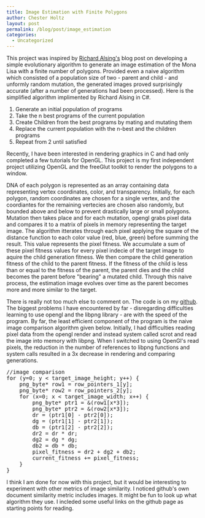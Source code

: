 ```yaml
---
title: Image Estimation with Finite Polygons
author: Chester Holtz
layout: post
permalink: /blog/post/image_estimation
categories:
  - Uncategorized
---
```


This project was inspired by [Richard Alsing's][1] blog post on developing a simple evolutionary algorithm to generate an image estimation of the Mona Lisa with a finite number of polygons. Provided even a naive algorithm which consisted of a population size of two - parent and child - and unformly random mutation, the generated images proved surprisingly accurate (after a number of generations had been processed). Here is the simplified algorithm implimented by Richard Alsing in C#. 

1. Generate an initial population of programs
2. Take the n best programs of the current population
3. Create Children from the best programs by mating and mutating them
4. Replace the current population with the n-best and the children programs
5. Repeat from 2 until satisfied

Recently, I have been interested in rendering graphics in C and had only completed a few tutorials for OpenGL. This project is my first independent project utilizing OpenGL and the freeGlut toolkit  to render the polygons to a window.

DNA of each polygon is represented as an array containing data representing vertex coordinates, color, and transparency. Initially, for each polygon, random coordinates are chosen for a single vertex, and the coordiantes for the remaining vertecies are chosen also randomly, but bounded above and below to prevent drastically large or small polygons. Mutation then takes place and for each mutation, opengl grabs pixel data and compares it to a matrix of pixels in memory representing the target image. The algorithm itterates through each pixel applying the square of the distance function to each color value (red, blue, green) before summing the result. This value represents the pixel fitness. We accumulate a sum of these pixel fitness values for every pixel indecie of the target image to aquire the child generation fitness. We then compare the child generation fitness of the child to the parent fitness. If the fitness of the child is less than or equal to the fitness of the parent, the parent dies and the child becomes the parent before "bearing" a mutated child. Through this naive process, the estimation image evolves over time as the parent becomes more and more similar to the target. 

There is really not too much else to comment on. The code is on my [github][2]. The biggest problems I have encountered by far - disregarding difficulties learning to use opengl and the libpng library - are with the speed of the program. By far, the least efficient component of the program is the naive image comparison algorithm given below. Initially, I had difficulties reading pixel data from the opengl render and instead system called scrot and read the image into memory with libpng. When I switched to using OpenGl's read pixels, the reduction in the number of references to libpng functions and system calls resulted in a 3x decrease in rendering and comparing generations.

<pre class="prettyprint linenums">
//image comparison
for (y=0; y < target_image_height; y++) {
    png_byte* row1 = row_pointers_1[y];
    png_byte* row2 = row_pointers_2[y];
    for (x=0; x < target_image_width; x++) {
        png_byte* ptr1 = &(row1[x*3]);
        png_byte* ptr2 = &(row2[x*3]);
        dr = (ptr1[0] - ptr2[0]);
        dg = (ptr1[1] - ptr2[1]);
        db = (ptr1[2] - ptr2[2]);
        dr2 = dr * dr;
        dg2 = dg * dg;
        db2 = db * db;
        pixel_fitness = dr2 + dg2 + db2;
        current_fitness += pixel_fitness;
    }
}
</pre>

I think I am done for now with this project, but it would be interesting to experiment with other metrics of image similarity. I noticed github's own document similarity metric includes images. It might be fun to look up what algorithm they use. I incleded some useful links on the github page as starting points for reading.

[1]: http://rogeralsing.com/2008/12/07/genetic-programming-evolution-of-mona-lisa/
[2]: https://github.com/Choltz95/image_estimation